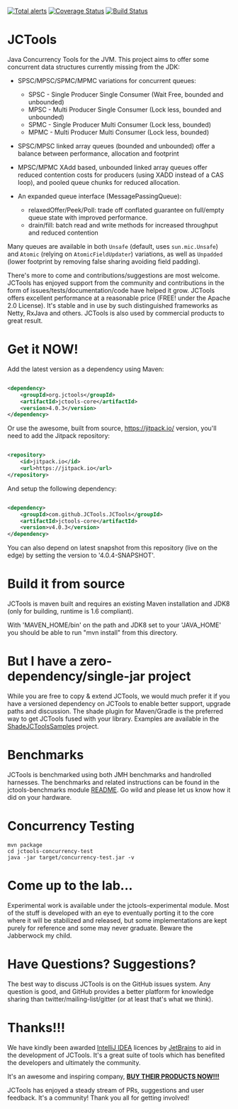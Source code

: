 [![Total alerts](https://img.shields.io/lgtm/alerts/g/JCTools/JCTools.svg?logo=lgtm&logoWidth=18)](https://lgtm.com/projects/g/JCTools/JCTools/alerts/)
[![Coverage Status](https://coveralls.io/repos/github/JCTools/JCTools/badge.svg?branch=master)](https://coveralls.io/github/JCTools/JCTools?branch=master)
[![Build Status](https://app.travis-ci.com/JCTools/JCTools.svg?branch=master)](https://app.travis-ci.com/JCTools/JCTools)

JCTools
==========
Java Concurrency Tools for the JVM. This project aims to offer some concurrent data structures currently missing from
the JDK:

- SPSC/MPSC/SPMC/MPMC variations for concurrent queues:
    * SPSC - Single Producer Single Consumer (Wait Free, bounded and unbounded)
    * MPSC - Multi Producer Single Consumer (Lock less, bounded and unbounded)
    * SPMC - Single Producer Multi Consumer (Lock less, bounded)
    * MPMC - Multi Producer Multi Consumer (Lock less, bounded)

- SPSC/MPSC linked array queues (bounded and unbounded) offer a balance between performance, allocation and footprint
- MPSC/MPMC XAdd based, unbounded linked array queues offer reduced contention costs for producers (using XADD instead
  of a CAS loop), and pooled queue chunks for reduced allocation.
- An expanded queue interface (MessagePassingQueue):
    * relaxedOffer/Peek/Poll: trade off conflated guarantee on full/empty queue state with improved performance.
    * drain/fill: batch read and write methods for increased throughput and reduced contention

Many queues are available in both `Unsafe` (default, uses `sun.mic.Unsafe`) and `Atomic` (relying
on `AtomicFieldUpdater`) variations, as well as `Unpadded` (lower footprint by removing false sharing avoiding field
padding).

There's more to come and contributions/suggestions are most welcome. JCTools has enjoyed support from the community
and contributions in the form of issues/tests/documentation/code have helped it grow.
JCTools offers excellent performance at a reasonable price (FREE! under the Apache 2.0 License). It's stable and in
use by such distinguished frameworks as Netty, RxJava and others. JCTools is also used by commercial products to great
result.

Get it NOW!
==========
Add the latest version as a dependency using Maven:

```xml

<dependency>
    <groupId>org.jctools</groupId>
    <artifactId>jctools-core</artifactId>
    <version>4.0.3</version>
</dependency>
```

Or use the awesome, built from source, <https://jitpack.io/> version, you'll need to add the Jitpack repository:

```xml

<repository>
    <id>jitpack.io</id>
    <url>https://jitpack.io</url>
</repository>
```

And setup the following dependency:

```xml

<dependency>
    <groupId>com.github.JCTools.JCTools</groupId>
    <artifactId>jctools-core</artifactId>
    <version>v4.0.3</version>
</dependency>
```

You can also depend on latest snapshot from this repository (live on the edge) by setting the version to 
'4.0.4-SNAPSHOT'.


Build it from source
==========
JCTools is maven built and requires an existing Maven installation and JDK8 (only for building, runtime is 1.6
compliant).

With 'MAVEN_HOME/bin' on the path and JDK8 set to your 'JAVA_HOME' you should be able to run "mvn install" from this
directory.


But I have a zero-dependency/single-jar project
==========
While you are free to copy & extend JCTools, we would much prefer it if you have a versioned dependency on JCTools to
enable better support, upgrade paths and discussion. The shade plugin for Maven/Gradle is the preferred way to get
JCTools fused with your library. Examples are available in
the [ShadeJCToolsSamples](https://github.com/JCTools/ShadeJCToolsSamples) project.


Benchmarks
==========
JCTools is benchmarked using both JMH benchmarks and handrolled harnesses. The benchmarks and related instructions can
be
found in the jctools-benchmarks module [README](jctools-benchmarks/README.md). Go wild and please let us know how it did
on your hardware.

Concurrency Testing
===========

```
mvn package
cd jctools-concurrency-test
java -jar target/concurrency-test.jar -v
```

Come up to the lab...
==========
Experimental work is available under the jctools-experimental module. Most of the stuff is developed with an eye to
eventually porting it to the core where it will be stabilized and released, but some implementations are kept purely for
reference and some may never graduate. Beware the Jabberwock my child.

Have Questions? Suggestions?
==========
The best way to discuss JCTools is on the GitHub issues system. Any question is good, and GitHub provides a better
platform for knowledge sharing than twitter/mailing-list/gitter (or at least that's what we think).

Thanks!!!
=====
We have kindly been awarded [IntelliJ IDEA](https://www.jetbrains.com/idea/) licences
by [JetBrains](https://www.jetbrains.com/) to aid in the development of JCTools. It's a great suite of tools which has
benefited the developers and ultimately the community.

It's an awesome and inspiring company, [**BUY THEIR PRODUCTS
NOW!!!**](https://www.jetbrains.com/store/#edition=commercial)

JCTools has enjoyed a steady stream of PRs, suggestions and user feedback. It's a community! Thank you all for getting
involved!

